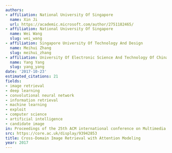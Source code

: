 ```yaml
---
authors:
- affiliation: National University Of Singapore
  name: Xin Ji
  url: https://academic.microsoft.com/author/2751182465/
- affiliation: National University Of Singapore
  name: Wei Wang
  slug: wei_wang
- affiliation: Singapore University Of Technology And Design
  name: Meihui Zhang
  slug: meihui_zhang
- affiliation: University Of Electronic Science And Technology Of China
  name: Yang Yang
  slug: yang_yang
date: '2017-10-23'
estimated_citations: 21
fields:
- image retrieval
- deep learning
- convolutional neural network
- information retrieval
- machine learning
- exploit
- computer science
- artificial intelligence
- candidate image
in: Proceedings of the 25th ACM international conference on Multimedia
src: https://core.ac.uk/display/93942853
title: Cross-Domain Image Retrieval with Attention Modeling
year: 2017
---
```

